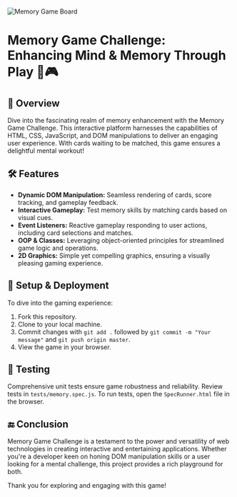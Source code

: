 <br>

![Memory Game Board](https://i.imgur.com/H6GLZGQ.jpg)

# Memory Game Challenge: Enhancing Mind & Memory Through Play 🧠🎮

## 📌 **Overview**
Dive into the fascinating realm of memory enhancement with the Memory Game Challenge. This interactive platform harnesses the capabilities of HTML, CSS, JavaScript, and DOM manipulations to deliver an engaging user experience. With cards waiting to be matched, this game ensures a delightful mental workout!

## 🛠️ **Features**
- **Dynamic DOM Manipulation:** Seamless rendering of cards, score tracking, and gameplay feedback.
- **Interactive Gameplay:** Test memory skills by matching cards based on visual cues.
- **Event Listeners:** Reactive gameplay responding to user actions, including card selections and matches.
- **OOP & Classes:** Leveraging object-oriented principles for streamlined game logic and operations.
- **2D Graphics:** Simple yet compelling graphics, ensuring a visually pleasing gaming experience.

## 💼 **Setup & Deployment**
To dive into the gaming experience:
1. Fork this repository.
2. Clone to your local machine.
3. Commit changes with `git add .` followed by `git commit -m "Your message"` and `git push origin master`.
4. View the game in your browser.

## 🧪 **Testing**
Comprehensive unit tests ensure game robustness and reliability. Review tests in `tests/memory.spec.js`. To run tests, open the `SpecRunner.html` file in the browser.

## 🔚 **Conclusion**
Memory Game Challenge is a testament to the power and versatility of web technologies in creating interactive and entertaining applications. Whether you're a developer keen on honing DOM manipulation skills or a user looking for a mental challenge, this project provides a rich playground for both.

Thank you for exploring and engaging with this game!

